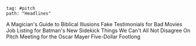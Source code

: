 
```query
tag: #pitch 
path: "Headlines"
```

A Magician's Guide to Biblical Illusions
Fake Testimonials for Bad Movies
Job Listing for Batman's New Sidekick
Things We Can't All Not Disagree On
Pitch Meeting for the Oscar Mayer Five-Dollar Footlong 